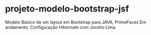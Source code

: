 projeto-modelo-bootstrap-jsf
============================

Modelo Básico de um layout em Bootstrap para JAVA, PrimeFaces
Em andamento: Configuração Hibernate com Jocelio Lima.
